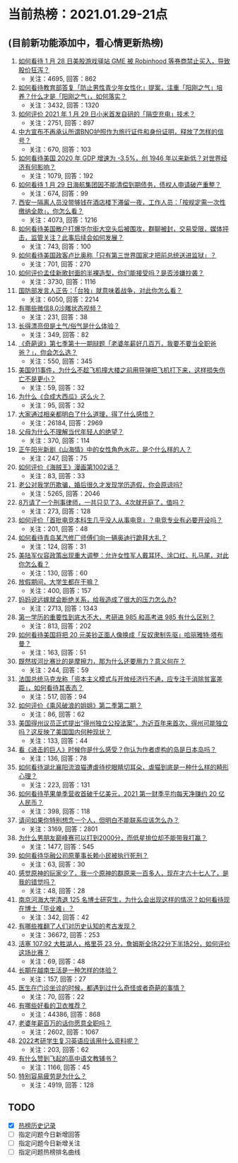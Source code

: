 # 当前热榜：2021.01.29-21点
## (目前新功能添加中，看心情更新热榜)
1. [如何看待 1 月 28 日美股游戏驿站 GME 被 Robinhood 等券商禁止买入，导致股价狂泻？](https://www.zhihu.com/question/441757711)
    * 关注：4695, 回答：862
2. [如何看待教育部答复「防止男性青少年女性化」提案，注重「阳刚之气」培养？什么才是「阳刚之气」，如何落实？](https://www.zhihu.com/question/441805437)
    * 关注：3432, 回答：1320
3. [如何评价 2021 年 1 月 29 日小米首发自研的「隔空充电」技术？](https://www.zhihu.com/question/441717173)
    * 关注：2751, 回答：897
4. [中方宣布不再承认所谓BNO护照作为旅行证件和身份证明，释放了怎样的信号？](https://www.zhihu.com/question/441839927)
    * 关注：670, 回答：103
5. [如何看待美国 2020 年 GDP 增速为 -3.5%，创 1946 年以来新低？对世界经济有何影响？](https://www.zhihu.com/question/441732372)
    * 关注：1079, 回答：192
6. [如何看待 1 月 29 日海航集团因不能清偿到期债务，债权人申请破产重整？](https://www.zhihu.com/question/441857956)
    * 关注：674, 回答：99
7. [西安一隔离人员没带够钱在酒店楼下滞留一夜，工作人员：「按规定需一次性缴纳全款」，你怎么看？](https://www.zhihu.com/question/441416399)
    * 关注：4073, 回答：1216
8. [如何看待美国散户打爆华尔街大空头后被围攻，群聊被封，交易受限，媒体抨击，监管关注？此事后续会如何发展？](https://www.zhihu.com/question/441784921)
    * 关注：743, 回答：100
9. [如何看待美国政客卢比奥称「只有第三世界国家才把前总统送进监狱」？](https://www.zhihu.com/question/441722688)
    * 关注：701, 回答：270
10. [如何评价孟佳新歌封面的半裸造型，你们能接受吗？是否涉嫌抄袭？](https://www.zhihu.com/question/441630051)
    * 关注：3730, 回答：1116
11. [国防部发言人正告：「台独」就意味着战争，对此你怎么看？](https://www.zhihu.com/question/441675150)
    * 关注：6050, 回答：2214
12. [有哪些微信8.0沙雕状态视频？](https://www.zhihu.com/question/441157372)
    * 关注：231, 回答：38
13. [长得漂亮但是土气/俗气是什么体验？](https://www.zhihu.com/question/60012869)
    * 关注：349, 回答：82
14. [《奇葩说》第七季第十一期辩题「老婆年薪好几百万，我要不要当全职爸爸？」，你会怎么选？](https://www.zhihu.com/question/440847822)
    * 关注：550, 回答：345
15. [美国911事件，为什么不趁飞机撞大楼之前用导弹把飞机打下来，这样损失伤亡不是更小？](https://www.zhihu.com/question/440417070)
    * 关注：59, 回答：32
16. [为什么《合成大西瓜》这么火？](https://www.zhihu.com/question/440976139)
    * 关注：95, 回答：32
17. [大家通过相亲都明白了什么道理，得了什么感悟？](https://www.zhihu.com/question/23605963)
    * 关注：26184, 回答：2969
18. [父母为什么不理解当代年轻人的绝望？](https://www.zhihu.com/question/441447552)
    * 关注：370, 回答：114
19. [正午阳光新剧《山海情》中的女性角色水花，是个什么样的人？](https://www.zhihu.com/question/439948186)
    * 关注：247, 回答：75
20. [如何评价《海贼王》漫画第1002话？](https://www.zhihu.com/question/441140674)
    * 关注：83, 回答：33
21. [老公对我学历欺骗，婚后很久才发现学历造假，你会原谅吗?](https://www.zhihu.com/question/347657075)
    * 关注：5265, 回答：2046
22. [8万请了一个刑事律师，一共只见了3、4次就开庭了，值吗？](https://www.zhihu.com/question/440415148)
    * 关注：273, 回答：128
23. [如何评价「首批电竞本科生几乎没人从事电竞」？电竞专业有必要开设吗？](https://www.zhihu.com/question/441651301)
    * 关注：201, 回答：48
24. [如何看待青岛某汽修厂师傅们向一辆奥迪行跪拜大礼？](https://www.zhihu.com/question/441684451)
    * 关注：124, 回答：31
25. [美陆军仪容政策出现重大调整：允许女性军人戴耳环、涂口红、扎马尾，对此你怎么看？](https://www.zhihu.com/question/441618494)
    * 关注：130, 回答：60
26. [放假期间，大学生都在干嘛？](https://www.zhihu.com/question/441209121)
    * 关注：400, 回答：157
27. [妈妈说远嫁就会断绝关系，给我造成了很大的压力怎么办?](https://www.zhihu.com/question/430789524)
    * 关注：2713, 回答：1343
28. [第一学历的重要性到底大不大，考研进 985 和高考进 985 有什么区别？](https://www.zhihu.com/question/440584612)
    * 关注：813, 回答：202
29. [如何看待美国将把 20 元美钞正面人像换成「反奴隶制先驱」哈丽雅特·塔布曼？](https://www.zhihu.com/question/441615305)
    * 关注：163, 回答：51
30. [既然拔河比赛比的是摩擦力，那为什么还要用力？意义何在？](https://www.zhihu.com/question/440983467)
    * 关注：244, 回答：59
31. [法国总统马克龙称「资本主义模式与开放经济行不通，应专注于消除贫富差距」，如何看待其表态？](https://www.zhihu.com/question/441650862)
    * 关注：517, 回答：94
32. [如何评价《乘风破浪的姐姐》第二季第二期？](https://www.zhihu.com/question/441806923)
    * 关注：86, 回答：62
33. [美国得州议员正式提出“得州独立公投法案”，为近百年来首次，得州可能独立吗？这反映了美国国内何种现状？](https://www.zhihu.com/question/441805034)
    * 关注：133, 回答：44
34. [看《进击的巨人》时候你是什么感受？你认为作者虚构的岛是日本岛吗？](https://www.zhihu.com/question/440895597)
    * 关注：136, 回答：78
35. [如何看待湖北襄阳流浪猫遭虐待挖眼睛切耳朵，虐猫到底是一种什么样的畸形心理？](https://www.zhihu.com/question/441796487)
    * 关注：223, 回答：131
36. [如何看待苹果单季营收首破千亿美元，2021 第一财季平均每天净赚约 20 亿人民币？](https://www.zhihu.com/question/441660909)
    * 关注：398, 回答：118
37. [请问如果你特别想念一个人，但明白不能联系应该怎么办？](https://www.zhihu.com/question/421381278)
    * 关注：3169, 回答：2801
38. [为什么男朋友巅峰赛可以打到2000分，而低星排位却不能带我打赢？](https://www.zhihu.com/question/427402990)
    * 关注：1477, 回答：545
39. [如何看待华融公司原董事长赖小民被执行死刑？](https://www.zhihu.com/question/441864413)
    * 关注：63, 回答：30
40. [感觉原神的玩家少了，我一个原神的群原来一百多人，现在才六十七人了，是我的错觉吗？](https://www.zhihu.com/question/440923896)
    * 关注：48, 回答：28
41. [南京河海大学清退 125 名博士研究生，为什么会出现这样的情况？如何看待现在博士「毕业难」？](https://www.zhihu.com/question/440798832)
    * 关注：342, 回答：42
42. [有哪些推翻了人们对历史认知的考古发现？](https://www.zhihu.com/question/20965049)
    * 关注：36672, 回答：253
43. [活塞 107:92 大胜湖人，格里芬 23 分，詹姆斯全场22分下半场2分，如何评价这场比赛？](https://www.zhihu.com/question/441779323)
    * 关注：69, 回答：48
44. [长期在越南生活是一种怎样的体验？](https://www.zhihu.com/question/439901478)
    * 关注：157, 回答：27
45. [医生在门诊坐诊的时候，都遇到过什么奇怪或者奇葩的事情？](https://www.zhihu.com/question/438747035)
    * 关注：70, 回答：22
46. [有哪些好看的卫衣推荐？](https://www.zhihu.com/question/33442811)
    * 关注：44386, 回答：868
47. [老婆年薪百万的话你愿意全职吗？](https://www.zhihu.com/question/385900602)
    * 关注：2602, 回答：1067
48. [2022考研学生复习英语应该用什么资料呢？](https://www.zhihu.com/question/439658367)
    * 关注：203, 回答：62
49. [有什么赞到飞起的高中语文教辅书？](https://www.zhihu.com/question/328512552)
    * 关注：1166, 回答：45
50. [特别容易疲劳是为什么？](https://www.zhihu.com/question/20411759)
    * 关注：4919, 回答：128
## TODO
* [x] [热榜历史记录](hot_history/AllHot.md)
* [ ] 指定问题今日新增回答
* [ ] 指定问题今日新增关注
* [ ] 指定问题热榜排名曲线
